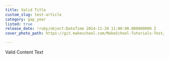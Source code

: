 ```yaml
---
title: Valid Title
custom_slug: test-article
category: gap_year
listed: true
release_date: !ruby/object:DateTime 2014-11-20 11:00:00.000000000 Z
cover_photo_path: https://git.makeschool.com/MakeSchool-Tutorials-Test/News_Tests/ea9ef2d35e912f8e54b929e6a877ba7c081a9a9f//3ae6b28e-e4fb-4f2c-af3b-515fcc7ada0a/cover_photo.png

---
```

Valid Content Text